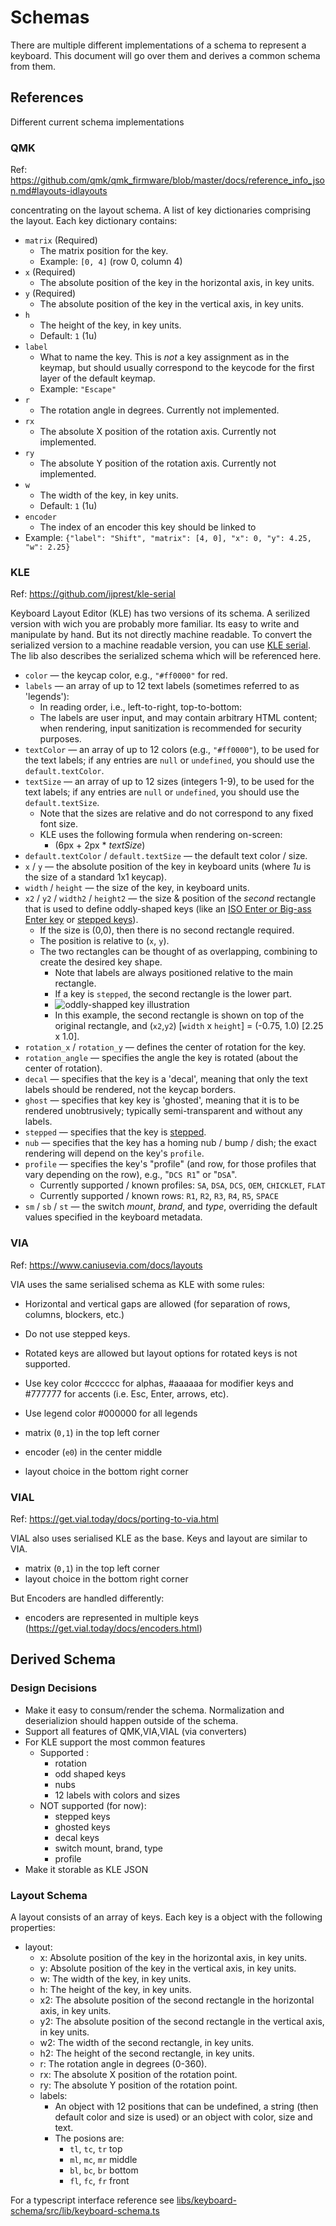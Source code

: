 # Schemas

There are multiple different implementations of a schema to represent a keyboard. This document will go over them and derives a common schema from them.

## References

Different current schema implementations

### QMK

Ref: https://github.com/qmk/qmk_firmware/blob/master/docs/reference_info_json.md#layouts-idlayouts

concentrating on the layout schema. A list of key dictionaries comprising the layout. Each key dictionary contains:

- `matrix` (Required)
  - The matrix position for the key.
  - Example: `[0, 4]` (row 0, column 4)
- `x` (Required)
  - The absolute position of the key in the horizontal axis, in key units.
- `y` (Required)
  - The absolute position of the key in the vertical axis, in key units.
- `h`
  - The height of the key, in key units.
  - Default: `1` (1u)
- `label`
  - What to name the key. This is _not_ a key assignment as in the keymap, but should usually correspond to the keycode for the first layer of the default keymap.
  - Example: `"Escape"`
- `r`
  - The rotation angle in degrees. Currently not implemented.
- `rx`
  - The absolute X position of the rotation axis. Currently not implemented.
- `ry`
  - The absolute Y position of the rotation axis. Currently not implemented.
- `w`
  - The width of the key, in key units.
  - Default: `1` (1u)
- `encoder`
  - The index of an encoder this key should be linked to
- Example: `{"label": "Shift", "matrix": [4, 0], "x": 0, "y": 4.25, "w": 2.25}`

### KLE

Ref: https://github.com/ijprest/kle-serial

Keyboard Layout Editor (KLE) has two versions of its schema. A serilized version with wich you are probably more familiar. Its easy to write and manipulate by hand. But its not directly machine readable. To convert the serialized version to a machine readable version, you can use [KLE serial](https://github.com/ijprest/kle-serial). The lib also describes the serialized schema which will be referenced here.

- `color` — the keycap color, e.g., `"#ff0000"` for red.
- `labels` — an array of up to 12 text labels (sometimes referred to as
  'legends'):
  - In reading order, i.e., left-to-right, top-to-bottom:
  - The labels are user input, and may contain arbitrary HTML content; when
    rendering, input sanitization is recommended for security purposes.
- `textColor` — an array of up to 12 colors (e.g., `"#ff0000"`), to be used for
  the text labels; if any entries are `null` or `undefined`, you should use the
  `default.textColor`.
- `textSize` — an array of up to 12 sizes (integers 1-9), to be used for the
  text labels; if any entries are `null` or `undefined`, you should use the
  `default.textSize`.
  - Note that the sizes are relative and do not correspond to any fixed font
    size.
  - KLE uses the following formula when rendering on-screen:
    - (6px + 2px \* _textSize_)
- `default.textColor` / `default.textSize` — the default text color / size.
- `x` / `y` — the absolute position of the key in keyboard units (where _1u_ is
  the size of a standard 1x1 keycap).
- `width` / `height` — the size of the key, in keyboard units.
- `x2` / `y2` / `width2` / `height2` — the size & position of the _second_
  rectangle that is used to define oddly-shaped keys (like an
  [ISO Enter or Big-ass Enter key](https://deskthority.net/wiki/Return_key) or
  [stepped keys](https://deskthority.net/wiki/Keycap#Stepped_keycaps)).
  - If the size is (0,0), then there is no second rectangle required.
  - The position is relative to (`x`, `y`).
  - The two rectangles can be thought of as overlapping, combining to create the
    desired key shape.
    - Note that labels are always positioned relative to the main rectangle.
    - If a key is `stepped`, the second rectangle is the lower part.
    - ![oddly-shapped key illustration](images/oddly-shaped.png)
    - In this example, the second rectangle is shown on top of the original
      rectangle, and (`x2`,`y2`) [`width` x `height`] = (-0.75, 1.0) [2.25 x
      1.0].
- `rotation_x` / `rotation_y` — defines the center of rotation for the key.
- `rotation_angle` — specifies the angle the key is rotated (about the center of
  rotation).
- `decal` — specifies that the key is a 'decal', meaning that only the text
  labels should be rendered, not the keycap borders.
- `ghost` — specifies that key key is 'ghosted', meaning that it is to be
  rendered unobtrusively; typically semi-transparent and without any labels.
- `stepped` — specifies that the key is
  [stepped](https://deskthority.net/wiki/Keycap#Stepped_keycaps).
- `nub` — specifies that the key has a homing nub / bump / dish; the exact
  rendering will depend on the key's `profile`.
- `profile` — specifies the key's "profile" (and row, for those profiles that
  vary depending on the row), e.g., "`DCS R1`" or "`DSA`".
  - Currently supported / known profiles: `SA`, `DSA`, `DCS`, `OEM`, `CHICKLET`,
    `FLAT`
  - Currently supported / known rows: `R1`, `R2`, `R3`, `R4`, `R5`, `SPACE`
- `sm` / `sb` / `st` — the switch _mount_, _brand_, and _type_, overriding the
  default values specified in the keyboard metadata.

### VIA

Ref: https://www.caniusevia.com/docs/layouts

VIA uses the same serialised schema as KLE with some rules:

- Horizontal and vertical gaps are allowed (for separation of rows, columns, blockers, etc.)
- Do not use stepped keys.
- Rotated keys are allowed but layout options for rotated keys is not supported.
- Use key color #cccccc for alphas, #aaaaaa for modifier keys and #777777 for accents (i.e. Esc, Enter, arrows, etc).
- Use legend color #000000 for all legends

- matrix (`0,1`) in the top left corner
- encoder (`e0`) in the center middle
- layout choice in the bottom right corner

### VIAL

Ref: https://get.vial.today/docs/porting-to-via.html

VIAL also uses serialised KLE as the base. Keys and layout are similar to VIA.

- matrix (`0,1`) in the top left corner
- layout choice in the bottom right corner

But Encoders are handled differently:

- encoders are represented in multiple keys (https://get.vial.today/docs/encoders.html)

## Derived Schema

### Design Decisions

- Make it easy to consum/render the schema. Normalization and deserializion should happen outside of the schema.
- Support all features of QMK,VIA,VIAL (via converters)
- For KLE support the most common features
  - Supported :
    - rotation
    - odd shaped keys
    - nubs
    - 12 labels with colors and sizes
  - NOT supported (for now):
    - stepped keys
    - ghosted keys
    - decal keys
    - switch mount, brand, type
    - profile
- Make it storable as KLE JSON

### Layout Schema

A layout consists of an array of keys. Each key is a object with the following properties:

- layout:
  - x: Absolute position of the key in the horizontal axis, in key units.
  - y: Absolute position of the key in the vertical axis, in key units.
  - w: The width of the key, in key units.
  - h: The height of the key, in key units.
  - x2: The absolute position of the second rectangle in the horizontal axis, in key units.
  - y2: The absolute position of the second rectangle in the vertical axis, in key units.
  - w2: The width of the second rectangle, in key units.
  - h2: The height of the second rectangle, in key units.
  - r: The rotation angle in degrees (0-360).
  - rx: The absolute X position of the rotation point.
  - ry: The absolute Y position of the rotation point.
  - labels:
    - An object with 12 positions that can be undefined, a string (then default color and size is used) or an object with color, size and text.
    - The posions are:
      - `tl`, `tc`, `tr` top
      - `ml`, `mc`, `mr` middle
      - `bl`, `bc`, `br` bottom
      - `fl`, `fc`, `fr` front

For a typescript interface reference see [libs/keyboard-schema/src/lib/keyboard-schema.ts](../libs/keyboard-schema/src/lib/keyboard-schema.ts)
